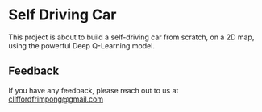 
# Self Driving Car

This project is about to build a self-driving car from scratch, on a 2D map, using the powerful Deep Q-Learning model.


## Feedback

If you have any feedback, please reach out to us at cliffordfrimpong@gmail.com

  
